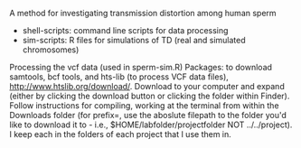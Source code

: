 A method for investigating transmission distortion among human sperm 

- shell-scripts: command line scripts for data processing 
- sim-scripts: R files for simulations of TD (real and simulated chromosomes)

Processing the vcf data (used in sperm-sim.R)
Packages: to download samtools, bcf tools, and hts-lib (to process VCF data files), http://www.htslib.org/download/. Download to your computer and expand (either by clicking the download button or clicking the folder within Finder). Follow instructions for compiling, working at the terminal from within the Downloads folder (for prefix=, use the aboslute filepath to the folder you'd like to download it to - i.e., $HOME/labfolder/projectfolder NOT ../../project). I keep each in the folders of each project that I use them in. 
